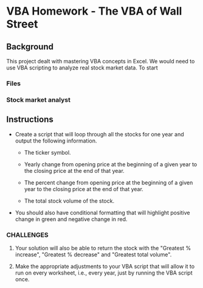 # VBA Homework - The VBA of Wall Street

## Background

This project dealt with mastering VBA concepts in Excel. We would need to use VBA scripting to analyze real stock market data. To start

### Files


### Stock market analyst

## Instructions

* Create a script that will loop through all the stocks for one year and output the following information.

  * The ticker symbol.

  * Yearly change from opening price at the beginning of a given year to the closing price at the end of that year.

  * The percent change from opening price at the beginning of a given year to the closing price at the end of that year.

  * The total stock volume of the stock.

* You should also have conditional formatting that will highlight positive change in green and negative change in red.

### CHALLENGES

1. Your solution will also be able to return the stock with the "Greatest % increase", "Greatest % decrease" and "Greatest total volume".

2. Make the appropriate adjustments to your VBA script that will allow it to run on every worksheet, i.e., every year, just by running the VBA script once.


